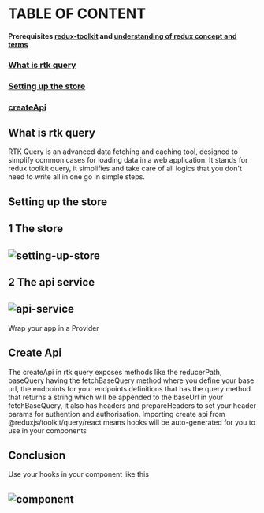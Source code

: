 # TABLE OF CONTENT

#### Prerequisites [redux-toolkit](https://redux-toolkit.js.org/introduction/getting-started) and [understanding of redux concept and terms](https://redux.js.org/tutorials/fundamentals/part-2-concepts-data-flow)

### [What is rtk query](https://github.com/goodmanfreeman/RTK-query-summary/README.md#what-is-rtk-query-1)
### [Setting up the store](https://github.com/goodmanfreeman/RTK-query-summary/README.md#setting-up-the-store-1)
### [createApi](https://github.com/goodmanfreeman/RTK-query-summary/README.md#create-api)


## What is rtk query
RTK Query is an advanced data fetching and caching tool, designed to simplify common cases for loading data in a web application. It stands for redux toolkit query, it simplifies and take care of all logics that you don't need to write all in one go in simple steps.
## Setting up the store
## 1 The store
## ![setting-up-store](https://user-images.githubusercontent.com/32324434/161045348-2afa18db-97be-4f19-9e74-9f3379c726df.png)
 ## 2 The api service
## ![api-service](https://user-images.githubusercontent.com/32324434/161045485-4e3a427e-d1f5-4e92-abd0-1178d3d6763d.png)
  Wrap your app in a Provider
## Create Api
The createApi in rtk query exposes methods like the reducerPath, baseQuery having the fetchBaseQuery method where you define your base url, the endpoints for your endpoints definitions that has the query method that returns a string which will be appended to the baseUrl in your fetchBaseQuery, it also has headers and prepareHeaders to set your header params for authention and authorisation.
Importing create api from @reduxjs/toolkit/query/react means hooks will be auto-generated for you to use in your components
## Conclusion
Use your hooks in your component like this
## ![component](https://user-images.githubusercontent.com/32324434/161047875-7c8837bd-ac8f-4e78-8cd3-5aa64462fdff.png)

